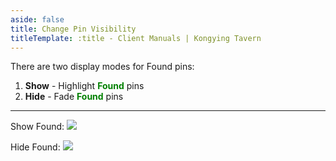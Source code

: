 ```yaml
---
aside: false
title: Change Pin Visibility
titleTemplate: :title - Client Manuals | Kongying Tavern
---
```


[文：【隐藏】标记/【显示】标记]: # 'https://support.qq.com/products/321980/faqs/127250'

There are two display modes for Found pins:

1. **Show** - Highlight <b><span style="color: green">Found</span></b> pins
2. **Hide** - Fade <b><span style="color: green">Found</span></b> pins

---

Show Found:
![](/imgs/en/manual/hide-show-done/Hide.png)

Hide Found:
![](/imgs/en/manual/hide-show-done/show.png)
